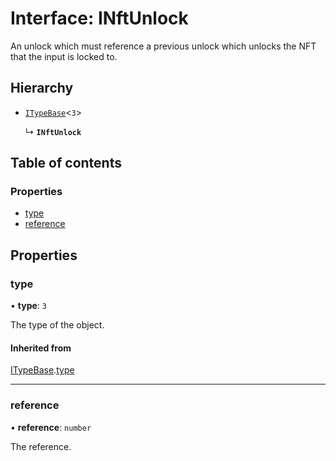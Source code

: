# Interface: INftUnlock

An unlock which must reference a previous unlock which unlocks the NFT that the input is locked to.

## Hierarchy

- [`ITypeBase`](ITypeBase.md)<``3``\>

  ↳ **`INftUnlock`**

## Table of contents

### Properties

- [type](INftUnlock.md#type)
- [reference](INftUnlock.md#reference)

## Properties

### type

• **type**: ``3``

The type of the object.

#### Inherited from

[ITypeBase](ITypeBase.md).[type](ITypeBase.md#type)

___

### reference

• **reference**: `number`

The reference.
